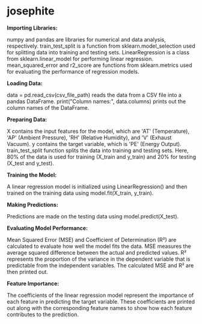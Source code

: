 # josephite

**Importing Libraries:**

numpy and pandas are libraries for numerical and data analysis, respectively.
train_test_split is a function from sklearn.model_selection used for splitting data into training and testing sets.
LinearRegression is a class from sklearn.linear_model for performing linear regression.
mean_squared_error and r2_score are functions from sklearn.metrics used for evaluating the performance of regression models.

**Loading Data:**

data = pd.read_csv(csv_file_path) reads the data from a CSV file into a pandas DataFrame.
print("Column names:", data.columns) prints out the column names of the DataFrame.

**Preparing Data:**

X contains the input features for the model, which are 'AT' (Temperature), 'AP' (Ambient Pressure), 'RH' (Relative Humidity), and 'V' (Exhaust Vacuum).
y contains the target variable, which is 'PE' (Energy Output).
train_test_split function splits the data into training and testing sets. Here, 80% of the data is used for training (X_train and y_train) and 20% for testing (X_test and y_test).

**Training the Model:**

A linear regression model is initialized using LinearRegression() and then trained on the training data using model.fit(X_train, y_train).

**Making Predictions:**

Predictions are made on the testing data using model.predict(X_test).

**Evaluating Model Performance:**

Mean Squared Error (MSE) and Coefficient of Determination (R²) are calculated to evaluate how well the model fits the data.
MSE measures the average squared difference between the actual and predicted values.
R² represents the proportion of the variance in the dependent variable that is predictable from the independent variables.
The calculated MSE and R² are then printed out.

**Feature Importance:**

The coefficients of the linear regression model represent the importance of each feature in predicting the target variable.
These coefficients are printed out along with the corresponding feature names to show how each feature contributes to the prediction.
